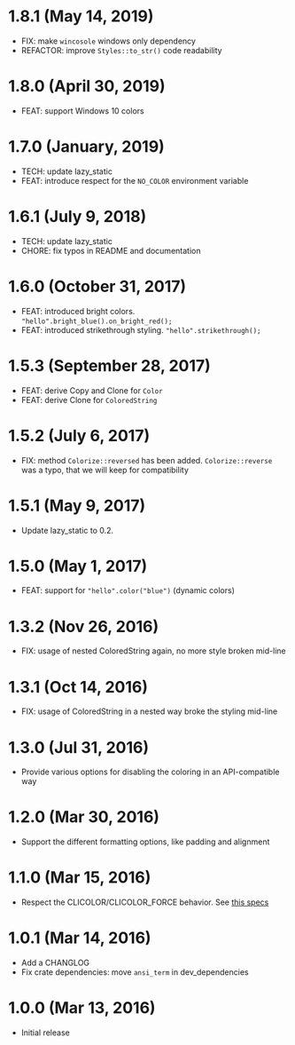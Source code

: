 
# 1.8.1 (May 14, 2019)

- FIX: make `wincosole` windows only dependency
- REFACTOR: improve `Styles::to_str()` code readability

# 1.8.0 (April 30, 2019)

- FEAT: support Windows 10 colors

# 1.7.0 (January, 2019)
- TECH: update lazy\_static
- FEAT: introduce respect for the `NO_COLOR` environment variable

# 1.6.1 (July 9, 2018)
- TECH: update lazy\_static
- CHORE: fix typos in README and documentation

# 1.6.0 (October 31, 2017)
- FEAT: introduced bright colors. `"hello".bright_blue().on_bright_red();`
- FEAT: introduced strikethrough styling. `"hello".strikethrough();`

# 1.5.3 (September 28, 2017)

- FEAT: derive Copy and Clone for `Color`
- FEAT: derive Clone for `ColoredString`

# 1.5.2 (July 6, 2017)

- FIX: method `Colorize::reversed` has been added. `Colorize::reverse` was a typo, that we will keep
    for compatibility

# 1.5.1 (May 9, 2017)

- Update lazy\_static to 0.2.

# 1.5.0 (May 1, 2017)

- FEAT: support for `"hello".color("blue")` (dynamic colors)

# 1.3.2 (Nov 26, 2016)

- FIX: usage of nested ColoredString again, no more style broken mid-line

# 1.3.1 (Oct 14, 2016)

- FIX: usage of ColoredString in a nested way broke the styling mid-line

# 1.3.0 (Jul 31, 2016)

- Provide various options for disabling the coloring in an API-compatible way

# 1.2.0 (Mar 30, 2016)

- Support the different formatting options, like padding and alignment

# 1.1.0 (Mar 15, 2016)

- Respect the CLICOLOR/CLICOLOR\_FORCE behavior. See [this specs](http://bixense.com/clicolors/)

# 1.0.1 (Mar 14, 2016)

- Add a CHANGLOG
- Fix crate dependencies: move `ansi_term` in dev\_dependencies

# 1.0.0 (Mar 13, 2016)

- Initial release
